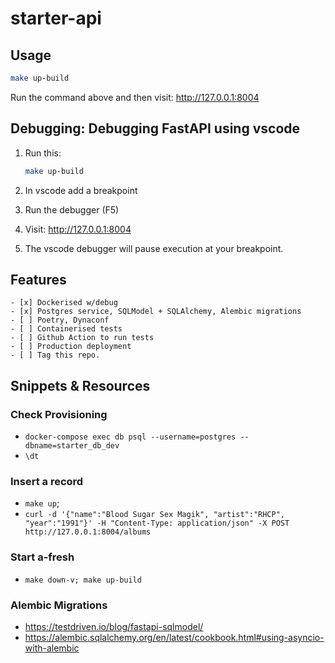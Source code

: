 # starter-api

## Usage
```bash
make up-build
```

Run the command above and then visit: http://127.0.0.1:8004 

## Debugging: Debugging FastAPI using vscode

1. Run this:
    ```bash
    make up-build
    ```

2. In vscode add a breakpoint

3. Run the debugger (F5)

4. Visit: http://127.0.0.1:8004 

5. The vscode debugger will pause execution at your breakpoint.

## Features

```
- [x] Dockerised w/debug
- [x] Postgres service, SQLModel + SQLAlchemy, Alembic migrations
- [ ] Poetry, Dynaconf
- [ ] Containerised tests
- [ ] Github Action to run tests
- [ ] Production deployment
- [ ] Tag this repo.
```

<!-- 
```
- [ ] Simple React Typescript Frontend
- [ ] Okta auth
- [ ] Rename starter-full-stack-with-sensible-defaults

```
-->

## Snippets & Resources

### Check Provisioning
- `docker-compose exec db psql --username=postgres --dbname=starter_db_dev`
- `\dt`

### Insert a record
- `make up`; 
- `curl -d '{"name":"Blood Sugar Sex Magik", "artist":"RHCP", "year":"1991"}' -H "Content-Type: application/json" -X POST http://127.0.0.1:8004/albums`

### Start a-fresh
- `make down-v; make up-build`

### Alembic Migrations
- https://testdriven.io/blog/fastapi-sqlmodel/
- https://alembic.sqlalchemy.org/en/latest/cookbook.html#using-asyncio-with-alembic
